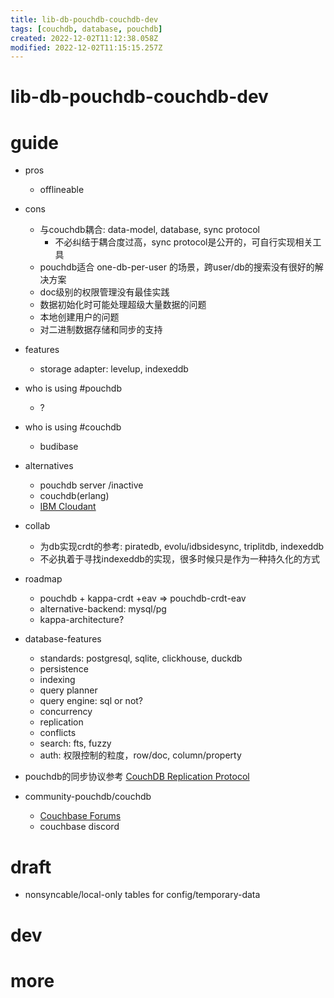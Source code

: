```yaml
---
title: lib-db-pouchdb-couchdb-dev
tags: [couchdb, database, pouchdb]
created: 2022-12-02T11:12:38.058Z
modified: 2022-12-02T11:15:15.257Z
---
```


# lib-db-pouchdb-couchdb-dev

# guide

- pros
  - offlineable

- cons
  - 与couchdb耦合: data-model, database, sync protocol
    - 不必纠结于耦合度过高，sync protocol是公开的，可自行实现相关工具
  - pouchdb适合 one-db-per-user 的场景，跨user/db的搜索没有很好的解决方案
  - doc级别的权限管理没有最佳实践
  - 数据初始化时可能处理超级大量数据的问题
  - 本地创建用户的问题
  - 对二进制数据存储和同步的支持

- features
  - storage adapter: levelup, indexeddb

- who is using #pouchdb
  - ?
- who is using #couchdb
  - budibase

- alternatives
  - pouchdb server    /inactive
  - couchdb(erlang)
  - [IBM Cloudant](https://www.ibm.com/cloud/cloudant)

- collab
  - 为db实现crdt的参考: piratedb, evolu/idbsidesync, triplitdb, indexeddb
  - 不必执着于寻找indexeddb的实现，很多时候只是作为一种持久化的方式

- roadmap
  - pouchdb + kappa-crdt +eav => pouchdb-crdt-eav
  - alternative-backend: mysql/pg
  - kappa-architecture?

- database-features
  - standards: postgresql, sqlite, clickhouse, duckdb
  - persistence
  - indexing
  - query planner
  - query engine: sql or not?
  - concurrency
  - replication
  - conflicts
  - search: fts, fuzzy
  - auth: 权限控制的粒度，row/doc, column/property

- pouchdb的同步协议参考 [CouchDB Replication Protocol](https://docs.couchdb.org/en/stable/replication/protocol.html)

- community-pouchdb/couchdb
  - [Couchbase Forums](https://www.couchbase.com/forums/)
  - couchbase discord
# draft
- nonsyncable/local-only tables for config/temporary-data
# dev

# more
